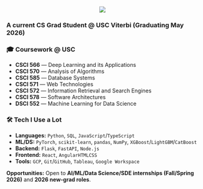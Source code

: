 <h1 align="center">
    <img src="https://readme-typing-svg.herokuapp.com/?font=Inter&size=48&center=true&vCenter=true&width=500&height=70&color=B57EDC&duration=4000&lines=Hi+There!+👋;+I'm+Apurva!;" />
</h1>

### A current CS Grad Student @ USC Viterbi (Graduating May 2026)

<h3><strong>🎓 Coursework @ USC</strong></h3>
<ul>
  <li><strong>CSCI 566</strong> — Deep Learning and its Applications</li>
  <li><strong>CSCI 570</strong> — Analysis of Algorithms</li>
  <li><strong>CSCI 585</strong> — Database Systems</li>
  <li><strong>CSCI 571</strong> — Web Technologies</li>
  <li><strong>CSCI 572</strong> — Information Retrieval and Search Engines</li>
  <li><strong>CSCI 578</strong> — Software Architectures</li>
  <li><strong>DSCI 552</strong> — Machine Learning for Data Science</li>
</ul>

<h3><strong>🛠️ Tech I Use a Lot</strong></h3>
<ul>
  <li><strong>Languages:</strong> <code>Python</code>, <code>SQL</code>, <code>JavaScript</code>/<code>TypeScript</code></li>
  <li><strong>ML/DS:</strong> <code>PyTorch</code>, <code>scikit-learn</code>, <code>pandas</code>, <code>NumPy</code>, <code>XGBoost</code>/<code>LightGBM</code>/<code>CatBoost</code></li>
  <li><strong>Backend:</strong> <code>Flask</code>, <code>FastAPI</code>, <code>Node.js</code></li>
  <li><strong>Frontend:</strong> <code>React</code>, <code>Angular</code><code>HTML</code><code>CSS</code></li>
  <li><strong>Tools:</strong> <code>GCP</code>, <code>Git</code>/<code>GitHub</code>, <code>Tableau</code>, <code>Google Workspace</code></li>
</ul>

<p><strong>Opportunities:</strong> Open to <strong>AI/ML/Data Science/SDE internships (Fall/Spring 2026)</strong> and <strong>2026 new-grad roles</strong>.</p>
